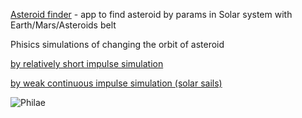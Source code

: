 [Asteroid finder](http://theghostbel.github.io/capture-asteroid/) - app to find asteroid by params in Solar system with Earth/Mars/Asteroids belt

Phisics simulations of changing the orbit of asteroid

[by relatively short impulse simulation](https://www.youtube.com/watch?v=mwSNx3kNXdc)

[by weak continuous impulse simulation (solar sails)](https://www.youtube.com/watch?v=1OB3MKc2lu8)

![Philae](https://media.giphy.com/media/yoJC2u6vQ5bwZlAHGo/giphy.gif)
